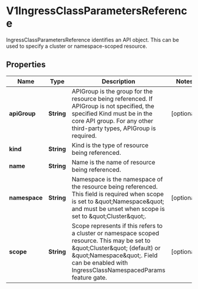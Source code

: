 

# V1IngressClassParametersReference

IngressClassParametersReference identifies an API object. This can be used to specify a cluster or namespace-scoped resource.
## Properties

Name | Type | Description | Notes
------------ | ------------- | ------------- | -------------
**apiGroup** | **String** | APIGroup is the group for the resource being referenced. If APIGroup is not specified, the specified Kind must be in the core API group. For any other third-party types, APIGroup is required. |  [optional]
**kind** | **String** | Kind is the type of resource being referenced. | 
**name** | **String** | Name is the name of resource being referenced. | 
**namespace** | **String** | Namespace is the namespace of the resource being referenced. This field is required when scope is set to \&quot;Namespace\&quot; and must be unset when scope is set to \&quot;Cluster\&quot;. |  [optional]
**scope** | **String** | Scope represents if this refers to a cluster or namespace scoped resource. This may be set to \&quot;Cluster\&quot; (default) or \&quot;Namespace\&quot;. Field can be enabled with IngressClassNamespacedParams feature gate. |  [optional]



